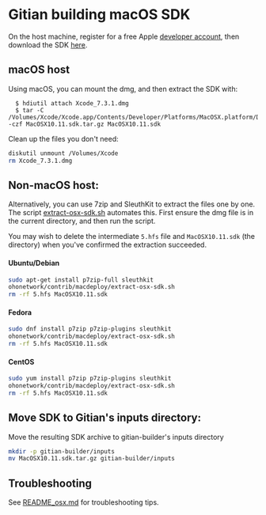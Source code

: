 Gitian building macOS SDK
==========================

On the host machine, register for a free Apple [developer account](https://developer.apple.com/register/), then download the SDK [here](https://developer.apple.com/devcenter/download.action?path=/Developer_Tools/Xcode_7.3.1/Xcode_7.3.1.dmg).

macOS host
--------

Using macOS, you can mount the dmg, and then extract the SDK with:
```
  $ hdiutil attach Xcode_7.3.1.dmg
  $ tar -C /Volumes/Xcode/Xcode.app/Contents/Developer/Platforms/MacOSX.platform/Developer/SDKs/ -czf MacOSX10.11.sdk.tar.gz MacOSX10.11.sdk
```

Clean up the files you don't need:

```sh
diskutil unmount /Volumes/Xcode
rm Xcode_7.3.1.dmg
```

Non-macOS host:
--------

Alternatively, you can use 7zip and SleuthKit to extract the files one by one.
The script [extract-osx-sdk.sh](https://github.com/ohonetwork-project/ohonetwork/blob/master/contrib/macdeploy/extract-osx-sdk.sh) automates this. First ensure
the dmg file is in the current directory, and then run the script.

You may wish to delete the intermediate `5.hfs` file and `MacOSX10.11.sdk` (the directory) when
you've confirmed the extraction succeeded.

#### Ubuntu/Debian
```bash
sudo apt-get install p7zip-full sleuthkit
ohonetwork/contrib/macdeploy/extract-osx-sdk.sh
rm -rf 5.hfs MacOSX10.11.sdk
```

#### Fedora
```bash
sudo dnf install p7zip p7zip-plugins sleuthkit
ohonetwork/contrib/macdeploy/extract-osx-sdk.sh
rm -rf 5.hfs MacOSX10.11.sdk
```

#### CentOS
```bash
sudo yum install p7zip p7zip-plugins sleuthkit
ohonetwork/contrib/macdeploy/extract-osx-sdk.sh
rm -rf 5.hfs MacOSX10.11.sdk
```

Move SDK to Gitian's inputs directory:
----------------------
Move the resulting SDK archive to gitian-builder's inputs directory

```bash
mkdir -p gitian-builder/inputs
mv MacOSX10.11.sdk.tar.gz gitian-builder/inputs
```

Troubleshooting
---------------
See [README_osx.md](https://github.com/ohonetwork-project/ohonetwork/blob/master/doc/README_osx.md) for troubleshooting tips.